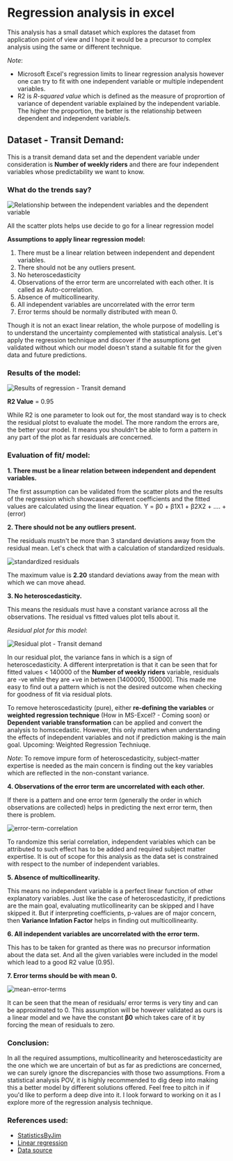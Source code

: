 # Regression analysis in excel
This analysis has a small dataset which explores the dataset from application point of view and I hope it would be a precursor to complex analysis using the same or different technique. 

*Note*:
* Microsoft Excel's regression limits to linear regression analysis however one can try to fit with one independent variable or multiple independent variables.
* R2 is *R-squared value* which is defined as the measure of proprortion of variance of dependent variable explained by the independent variable. The higher the proportion, the better is the relationship between dependent and independent variable/s.

## Dataset - Transit Demand:
This is a transit demand data set and the dependent variable under consideration is **Number of weekly riders** and there are four independent variables whose predictability we want to know.

### What do the trends say?

![Relationship between the independent variables and the dependent variable](images/separate-trends-of-four-plots.PNG)

All the scatter plots helps use decide to go for a linear regression model

**Assumptions to apply linear regression model:**
1. There must be a linear relation between independent and dependent variables. 
2. There should not be any outliers present. 
3. No heteroscedasticity 
4. Observations of the error term are uncorrelated with each other. It is called as Auto-correlation.
5. Absence of multicollinearity.
6. All independent variables are uncorrelated with the error term
7. Error terms should be normally distributed with mean 0. 

Though it is not an exact linear relation, the whole purpose of modelling is to understand the uncertainty complemented with statistical analysis. Let's apply the regression technique and discover if the assumptions get validated without which our model doesn't stand a suitable fit for the given data and future predictions.

### Results of the model:

![Results of regression - Transit demand](https://github.com/akshayreddykotha/regression-analysis-in-excel/blob/master/images/regression-ouput.PNG)

**R2 Value** = 0.95

While R2 is one parameter to look out for, the most standard way is to check the residual plotst to evaluate the model. The more random the errors are, the better your model. It means you shouldn't be able to form a pattern in any part of the plot as far residuals are concerned.

### Evaluation of fit/ model:
**1. There must be a linear relation between independent and dependent variables.**

The first assumption can be validated from the scatter plots and the results of the regression which showcases different coefficients and the fitted values are calculated using the linear equation. Y = β0 + β1X1 + β2X2 + .... + (error)

**2. There should not be any outliers present.**

The residuals mustn't be more than 3 standard deviations away from the residual mean. Let's check that with a calculation of standardized residuals.

![standardized residuals](https://github.com/akshayreddykotha/regression-analysis-in-excel/blob/master/images/standardized-residuals.PNG)

The maximum value is **2.20** standard deviations away from the mean with which we can move ahead.

**3. No heteroscedasticity.**

This means the residuals must have a constant variance across all the observations. The residual vs fitted values plot tells about it.

*Residual plot for this model*:

![Residual plot - Transit demand](images/residual-output-transit-demand.PNG)

In our residual plot, the variance fans in which is a sign of heteroscedasticity. A different interpretation is that it can be seen that for fitted values < 140000 of the **Number of weekly riders** variable, residuals are -ve while they are +ve in between [1400000, 150000]. This made me easy to find out a pattern which is not the desired outcome when checking for goodness of fit via residual plots.

To remove heteroscedasticity (pure), either **re-defining the variables** or **weighted regression technique** (How in MS-Excel? - Coming soon) or **Dependent variable transformation** can be applied and convert the analysis to homscedastic. However, this only matters when understanding the effects of independent variables and not if prediction making is the main goal. Upcoming: Weighted Regression Techniuqe.

*Note*: To remove impure form of heteroscedasticity, subject-matter expertise is needed as the main concern is finding out the key variables which are reflected in the non-constant variance.

**4. Observations of the error term are uncorrelated with each other.**

If there is a pattern and one error term (generally the order in which observations are collected) helps in predicting the next error term, then there is problem.

![error-term-correlation](https://github.com/akshayreddykotha/regression-analysis-in-excel/blob/master/images/residual-vs-observation-order.PNG)

To randomize this serial correlation, independent variables which can be attributed to such effect has to be added and required subject matter expertise. It is out of scope for this analysis as the data set is constrained with respect to the number of independent variables.

**5. Absence of multicollinearity.**

This means no independent variable is a perfect linear function of other explanatory variables. Just like the case of heteroscedasticity, if predictions are the main goal, evaluating mutlicollinearity can be skipped and I have skipped it. But if interpreting coefficients, p-values are of major concern, then **Variance Infation Factor** helps in finding out multicollinearity.

**6. All independent variables are uncorrelated with the error term.**

This has to be taken for granted as there was no precursor information about the data set. And all the given variables were included in the model which lead to a good R2 value (0.95).

**7. Error terms should be with mean 0.** 

![mean-error-terms](https://github.com/akshayreddykotha/regression-analysis-in-excel/blob/master/images/average-error-terms.PNG)

It can be seen that the mean of residuals/ error terms is very tiny and can be approximated to 0. This assumption will be however validated as ours is a linear model and we have the constant **β0** which takes care of it by forcing the mean of residuals to zero.

### Conclusion:

In all the required assumptions, multicollinearity and heteroscedasticity are the one which we are uncertain of but as far as predictions are concerned, we can surely ignore the discrepancies with those two assumptions. From a statistical analysis POV, it is highly recommended to dig deep into making this a better model by different solutions offered. Feel free to pitch in if you'd like to perform a deep dive into it. I look forward to working on it as I explore more of the regression analysis technique.

### References used:
* [StatisticsByJim](http://statisticsbyjim.com)
* [Linear regression](http://blog.excelmasterseries.com/2014/05/linear-regressions-required-assumptions.html)
* [Data source](https://journalistsresource.org/wp-content/uploads/2014/11/Sample-data-sets-for-linear-regression1.xlsx)
